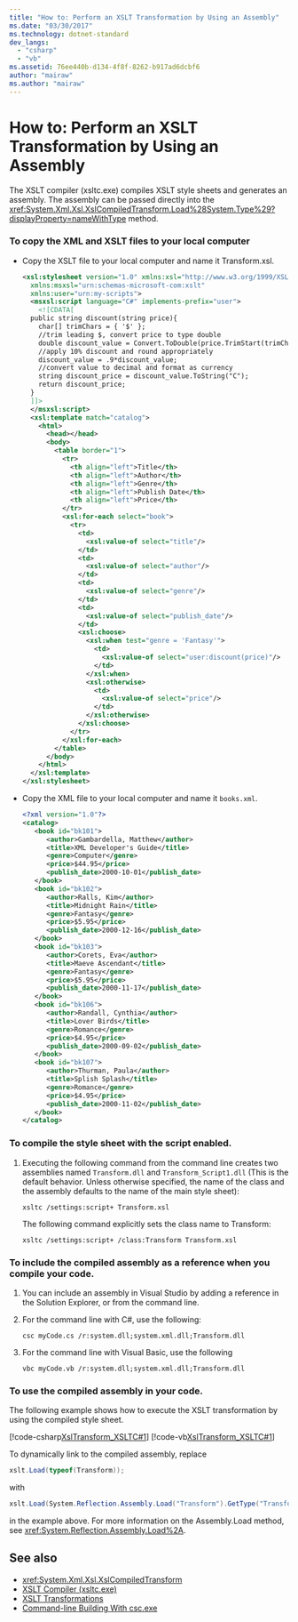 ```yaml
---
title: "How to: Perform an XSLT Transformation by Using an Assembly"
ms.date: "03/30/2017"
ms.technology: dotnet-standard
dev_langs: 
  - "csharp"
  - "vb"
ms.assetid: 76ee440b-d134-4f8f-8262-b917ad6dcbf6
author: "mairaw"
ms.author: "mairaw"
---
```

# How to: Perform an XSLT Transformation by Using an Assembly
The XSLT compiler (xsltc.exe) compiles XSLT style sheets and generates an assembly. The assembly can be passed directly into the <xref:System.Xml.Xsl.XslCompiledTransform.Load%28System.Type%29?displayProperty=nameWithType> method.  
  
### To copy the XML and XSLT files to your local computer  
  
- Copy the XSLT file to your local computer and name it Transform.xsl.  
  
    ```xml  
    <xsl:stylesheet version="1.0" xmlns:xsl="http://www.w3.org/1999/XSL/Transform"  
      xmlns:msxsl="urn:schemas-microsoft-com:xslt"  
      xmlns:user="urn:my-scripts">  
      <msxsl:script language="C#" implements-prefix="user">  
        <![CDATA[  
      public string discount(string price){  
        char[] trimChars = { '$' };  
        //trim leading $, convert price to type double  
        double discount_value = Convert.ToDouble(price.TrimStart(trimChars));  
        //apply 10% discount and round appropriately  
        discount_value = .9*discount_value;  
        //convert value to decimal and format as currency  
        string discount_price = discount_value.ToString("C");  
        return discount_price;  
      }  
      ]]>  
      </msxsl:script>  
      <xsl:template match="catalog">  
        <html>  
          <head></head>  
          <body>  
            <table border="1">  
              <tr>  
                <th align="left">Title</th>  
                <th align="left">Author</th>  
                <th align="left">Genre</th>  
                <th align="left">Publish Date</th>  
                <th align="left">Price</th>  
              </tr>  
              <xsl:for-each select="book">  
                <tr>  
                  <td>  
                    <xsl:value-of select="title"/>  
                  </td>  
                  <td>  
                    <xsl:value-of select="author"/>  
                  </td>  
                  <td>  
                    <xsl:value-of select="genre"/>  
                  </td>  
                  <td>  
                    <xsl:value-of select="publish_date"/>  
                  </td>  
                  <xsl:choose>  
                    <xsl:when test="genre = 'Fantasy'">  
                      <td>  
                        <xsl:value-of select="user:discount(price)"/>  
                      </td>  
                    </xsl:when>  
                    <xsl:otherwise>  
                      <td>  
                        <xsl:value-of select="price"/>  
                      </td>  
                    </xsl:otherwise>  
                  </xsl:choose>  
                </tr>  
              </xsl:for-each>  
            </table>  
          </body>  
        </html>  
      </xsl:template>  
    </xsl:stylesheet>  
    ```  
  
- Copy the XML file to your local computer and name it `books.xml`.  
  
    ```xml  
    <?xml version="1.0"?>  
    <catalog>  
       <book id="bk101">  
          <author>Gambardella, Matthew</author>  
          <title>XML Developer's Guide</title>  
          <genre>Computer</genre>  
          <price>$44.95</price>  
          <publish_date>2000-10-01</publish_date>  
       </book>  
       <book id="bk102">  
          <author>Ralls, Kim</author>  
          <title>Midnight Rain</title>  
          <genre>Fantasy</genre>  
          <price>$5.95</price>  
          <publish_date>2000-12-16</publish_date>  
       </book>  
       <book id="bk103">  
          <author>Corets, Eva</author>  
          <title>Maeve Ascendant</title>  
          <genre>Fantasy</genre>  
          <price>$5.95</price>  
          <publish_date>2000-11-17</publish_date>  
       </book>  
       <book id="bk106">  
          <author>Randall, Cynthia</author>  
          <title>Lover Birds</title>  
          <genre>Romance</genre>  
          <price>$4.95</price>  
          <publish_date>2000-09-02</publish_date>  
       </book>  
       <book id="bk107">  
          <author>Thurman, Paula</author>  
          <title>Splish Splash</title>  
          <genre>Romance</genre>  
          <price>$4.95</price>  
          <publish_date>2000-11-02</publish_date>  
       </book>  
    </catalog>  
    ```  
  
### To compile the style sheet with the script enabled.  
  
1. Executing the following command from the command line creates two assemblies named `Transform.dll` and `Transform_Script1.dll` (This is the default behavior. Unless otherwise specified, the name of the class and the assembly defaults to the name of the main style sheet):  
  
    ```console  
    xsltc /settings:script+ Transform.xsl  
    ```
  
    The following command explicitly sets the class name to Transform:  
  
    ```console  
    xsltc /settings:script+ /class:Transform Transform.xsl  
    ```  
  
### To include the compiled assembly as a reference when you compile your code.  
  
1. You can include an assembly in Visual Studio by adding a reference in the Solution Explorer, or from the command line.  
  
2. For the command line with C#, use the following:  
  
    ```console  
    csc myCode.cs /r:system.dll;system.xml.dll;Transform.dll  
    ```  
  
3. For the command line with Visual Basic, use the following  
  
    ```console  
    vbc myCode.vb /r:system.dll;system.xml.dll;Transform.dll  
    ```  
  
### To use the compiled assembly in your code.  
  
The following example shows how to execute the XSLT transformation by using the compiled style sheet.  
  
[!code-csharp[XslTransform_XSLTC#1](../../../../samples/snippets/csharp/VS_Snippets_Data/XslTransform_XSLTC/CS/XslTransform_XSLTC.cs#1)]
[!code-vb[XslTransform_XSLTC#1](../../../../samples/snippets/visualbasic/VS_Snippets_Data/XslTransform_XSLTC/VB/XslTransform_XSLTC.vb#1)]  
  
To dynamically link to the compiled assembly, replace
  
```csharp  
xslt.Load(typeof(Transform));  
```  
  
with  
  
```csharp 
xslt.Load(System.Reflection.Assembly.Load("Transform").GetType("Transform"));  
``` 
  
in the example above. For more information on the Assembly.Load method, see <xref:System.Reflection.Assembly.Load%2A>.  
  
## See also

- <xref:System.Xml.Xsl.XslCompiledTransform>
- [XSLT Compiler (xsltc.exe)](../../../../docs/standard/data/xml/xslt-compiler-xsltc-exe.md)
- [XSLT Transformations](../../../../docs/standard/data/xml/xslt-transformations.md)
- [Command-line Building With csc.exe](../../../csharp/language-reference/compiler-options/command-line-building-with-csc-exe.md)
